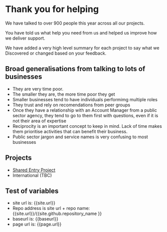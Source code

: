 # Thank you for helping

We have talked to over 900 people this year across all our projects. 

You have told us what help you need from us and helped us improve how we deliver support.

We have added a very high level summary for each project to say what we Discovered or changed based on your feedback. 


## Broad generalisations from talking to lots of businesses
- They are very time poor.
- The smaller they are, the more time poor they get
- Smaller businesses tend to have individuals performimg multiple roles
- They trust and rely on recomendations from peer groups
- Once they have a relationship with an Account Manager from a public sector agency, they tend to go to them first with questions, even if it is not their area of expertise
- Reciprocity is an important concept to keep in mind. Lack of time makes them prioritise activities that can benefit their business.
- Public sector jargon and service names is very confusing to most businesses

## Projects
- [Shared Entry Project](feedbackSEP.html)
- International (TBC)

## Test of variables
- site url is: {{site.url}}
- Repo address is site url + repo name: {{site.url}}/{{site.github.repository_name }}
- baseurl is: {{baseurl}}
- page url is: {{page.url}}




